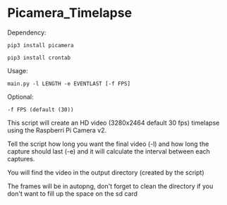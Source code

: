 # Picamera_Timelapse


Dependency:

`pip3 install picamera`

`pip3 install crontab`

Usage: 

`main.py -l LENGTH -e EVENTLAST [-f FPS]`

Optional: 

`-f FPS (default (30))`


This script will create an HD video (3280x2464 default 30 fps) timelapse using the Raspberri Pi Camera v2. 

Tell the script how long you want the final video (-l) and how long the capture should last (-e) and it will calculate the interval between each captures.

You will find the video in the output directory (created by the script)

The frames will be in autopng, don't forget to clean the directory if you don't want to fill up the space on the sd card


